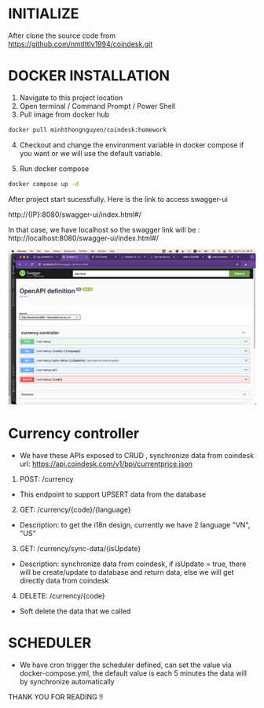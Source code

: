 # INITIALIZE

After clone the source code from https://github.com/nmtlttlv1994/coindesk.git


# DOCKER INSTALLATION

1. Navigate to this project location
2. Open terminal / Command Prompt / Power Shell
3. Pull image from docker hub 

```bash
docker pull minhthongnguyen/coindesk:homework
```
4. Checkout and change the environment variable in docker compose if you want
or we will use the default variable.

5. Run docker compose 
```bash
docker compose up -d
```

After project start sucessfully. Here is the link to access swagger-ui

http://{IP}:8080/swagger-ui/index.html#/

In that case, we have localhost so the swagger link will be : http://localhost:8080/swagger-ui/index.html#/  

![alt text](image.png)

# Currency controller

- We have these APIs exposed to CRUD , synchronize data from coindesk url: https://api.coindesk.com/v1/bpi/currentprice.json
1. POST: /currency
 - This endpoint to support UPSERT data from the database 

2. GET: /currency/{code}/{language}
 - Description: to get the i18n design, currently we have 2 language "VN", "US"

3. GET: /currency/sync-data/{isUpdate}
 - Description: synchronize data from coindesk, if isUpdate  = true,  there will be create/update to database and return data, else we will
get directly data from coindesk

4. DELETE: /currency/{code}
 - Soft delete the data that we called

# SCHEDULER 

- We have cron trigger the scheduler defined, can set the value via docker-compose.yml, the default value is each 5 minutes the data will by synchronize automatically


THANK YOU FOR READING !! 